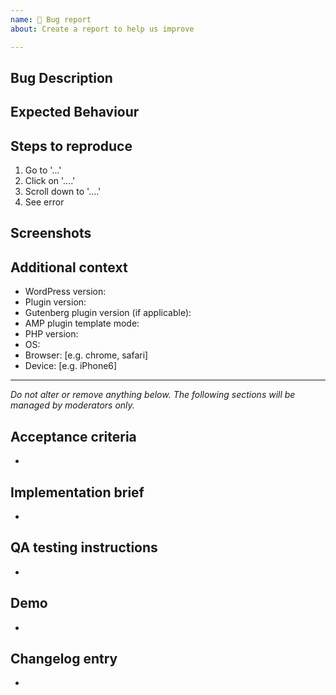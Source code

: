```yaml
---
name: 🐛 Bug report
about: Create a report to help us improve

---
```


## Bug Description

<!-- Please describe clearly and concisely what the bug is. -->

## Expected Behaviour

<!-- Please describe clearly and concisely what the expected behaviour should be. -->

## Steps to reproduce

<!-- Please provide detailed steps on how to reproduce the bug. Provide a URL where the issue can be seen on the frontend when possible, otherwise go to “View source” in the browser and copy all to paste in a [Gist](https://gist.github.com/) and share it. -->
1. Go to '...'
2. Click on '....'
3. Scroll down to '....'
4. See error

## Screenshots

<!-- If applicable, please add screenshots to help explain your problem. Bonus points for videos! -->

## Additional context

<!-- Please complete the following information. -->
 - WordPress version:
 - Plugin version:
 - Gutenberg plugin version (if applicable):
 - AMP plugin template mode:
 - PHP version:
 - OS:
 - Browser: [e.g. chrome, safari]
 - Device: [e.g. iPhone6]

<!-- Please add any additional information about the bug. Ideal dumping your [Site Health](https://wordpress.org/support/wordpress-version/version-5-2/#site-health-check) information here as well. -->

---------------

_Do not alter or remove anything below. The following sections will be managed by moderators only._

## Acceptance criteria

* <!-- One or more bullet points for acceptance criteria. -->

## Implementation brief

* <!-- One or more bullet points for how to technically resolve the issue. For significant Implementation Design, it is ok use a Google document **accessible by anyone**. -->

## QA testing instructions

* <!-- One or more bullet points to describe how to test the implementation in QA. -->

## Demo

* <!-- A video or screenshots demoing the implementation. -->

## Changelog entry

* <!-- One sentence summarizing the PR, to be used in the changelog. -->
